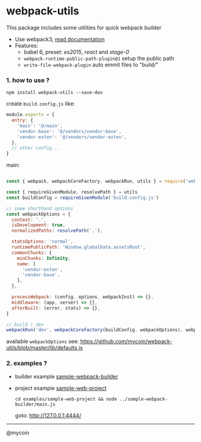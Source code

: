# webpack-utils

This package includes some utilities for quick webpack builder

- Use webpack3,  [read documentation](https://webpack-3.cdn.bcebos.com/)
- Features:
  - babel 6, preset: *es2015*, *react* and *stage-0*
  - `webpack-runtime-public-path-plugin@1` setup the public path 
  - `write-file-webpack-plugin` auto emmit files to "build/"

### 1. how to use ? 

```shell
npm install webpack-utils --save-dev
```

create `build.config.js` like:

```js
module.exports = {
  entry: {
    'main': '@/main',
    'vendor-base': '@/vendors/vendor-base',
    'vendor-exten': '@/vendors/vendor-exten',
  },
  // other config...
}
```

main:

```javascript

const { webpack, webpackCoreFactory, webpackRun, utils } = require('webpack-utils')

const { requireGivenModule, resolvePath } = utils
const buildConfig = requireGivenModule('build.config.js')

// some shorthand options
const webpackOptions = {
  context: '.',
  isDevelopment: true,
  normalizedPaths: resolvePath('.'),

  statsOptions: 'normal',
  runtimePublicPath: 'Window.globalData.assetsRoot',
  commonChunks: {
    minChunks: Infinity,
    name: [
      'vendor-exten',
      'vendor-base',
    ],
  },

  processWebpack: (config, options, webpackInst) => {},
  middleware: (app, server) => {},
  afterBuilt: (error, stats) => {},
}

// build | dev
webpackRun('dev', webpackCoreFactory(buildConfig, webpackOptions), webpackOptions)
```

available `webpackOptions`  see:  <https://github.com/mycoin/webpack-utils/blob/master/lib/defaults.js> 

### 2. examples ?

- builder example [sample-webpack-builder](<https://github.com/mycoin/webpack-utils/tree/master/examples/sample-webpack-builder>)

- project example [sample-web-project](https://github.com/mycoin/webpack-utils/tree/master/examples/sample-web-project) 

  ```
  cd examples/sample-web-project && node ../sample-webpack-builder/main.js
  ```

  goto: <http://127.0.0.1:4444/> 



---

@mycoin